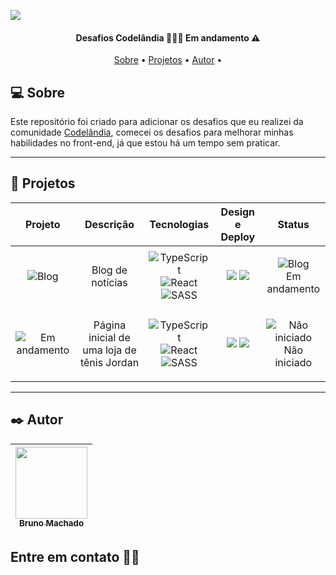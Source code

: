 <a href="https://github.com/brunomdrrosa/DesafiosCodelandia"><img src="https://i.imgur.com/m9XiavF.png"/></a>

<h4 align="center"> 
	Desafios Codelândia 👨🏻‍💻 Em andamento ⚠️
</h4>

<p align="center">
 <a href="#-sobre">Sobre</a> •
 <a href="#-projetos">Projetos</a> •
 <a href="#%EF%B8%8F-autor">Autor</a> • 
</p>

## 💻 Sobre

Este repositório foi criado para adicionar os desafios que eu realizei da comunidade <a href="https://discord.gg/QevDJqCzaY">Codelândia</a>, comecei os desafios para melhorar minhas habilidades no front-end, já que estou há um tempo sem praticar.

---

## 🚧 Projetos


| Projeto | Descrição | Tecnologias | Design e Deploy | Status |
|:---:|:---:|:---:|:---:|---|
| <img src="https://i.imgur.com/00ekMNL.png" alt="Blog"> | Blog de notícias | ![TypeScript](https://img.shields.io/badge/typescript-%23007ACC.svg?style=for-the-badge&logo=typescript&logoColor=white) <br> ![React](https://img.shields.io/badge/react-%2320232a.svg?style=for-the-badge&logo=react&logoColor=%2361DAFB) ![SASS](https://img.shields.io/badge/SASS-hotpink.svg?style=for-the-badge&logo=SASS&logoColor=white) | <a href="https://www.figma.com/file/Yb9IBH56g7T1hdIyZ3BMNO/Desafios---Codel%C3%A2ndia?node-id=0%3A1"><img src="https://img.shields.io/badge/figma-%23F24E1E.svg?style=for-the-badge&logo=figma&logoColor=white"/></a> <a href="http://desafio-codelandia-blog.vercel.app/"><img src="https://img.shields.io/badge/vercel-%23000000.svg?style=for-the-badge&logo=vercel&logoColor=white"/></a> | <p align="center"><img src="https://i.imgur.com/QQksIZo.png" alt="Blog"> <br> Em andamento</p> |
| <img src="https://i.imgur.com/2Ieguq6.png" alt="Em andamento"> | Página inicial de uma loja de tênis Jordan  | ![TypeScript](https://img.shields.io/badge/typescript-%23007ACC.svg?style=for-the-badge&logo=typescript&logoColor=white) <br> ![React](https://img.shields.io/badge/react-%2320232a.svg?style=for-the-badge&logo=react&logoColor=%2361DAFB) ![SASS](https://img.shields.io/badge/SASS-hotpink.svg?style=for-the-badge&logo=SASS&logoColor=white) | <a href="https://www.figma.com/file/Yb9IBH56g7T1hdIyZ3BMNO/Desafios---Codel%C3%A2ndia?node-id=1883%3A2"><img src="https://img.shields.io/badge/figma-%23F24E1E.svg?style=for-the-badge&logo=figma&logoColor=white"/></a> <img src="https://img.shields.io/badge/vercel-%23000000.svg?style=for-the-badge&logo=vercel&logoColor=white"/> | <p align="center"><img src="https://i.imgur.com/6RoF1fW.png" alt="Não iniciado"> <br> Não iniciado</p> |


---

## ✒️ Autor

| [<img src="https://avatars.githubusercontent.com/u/75590326?v=4" width=115 > <br> <sub> Bruno Machado </sub>](https://github.com/brunomdrrosa) |
| :--------------------------------------------------------------------------------------------------------------------------------------------: |

<h2 >Entre em contato 🤙🏽</h2>

<div align="center">
<a href="https://linkedin.com/in/bruno-machado-da-rosa/" target="_blank"><img src="https://img.shields.io/badge/Bruno Machado da Rosa-0077B5?style=for-the-badge&logo=linkedin&logoColor=white" alt=""></a>
<a href="mailto:brunomdr46@gmail.com" target="_blank"><img src="https://img.shields.io/badge/brunomdr46@gmail.com-D14836?style=for-the-badge&logo=gmail&logoColor=white" alt=""></a>
</div>
